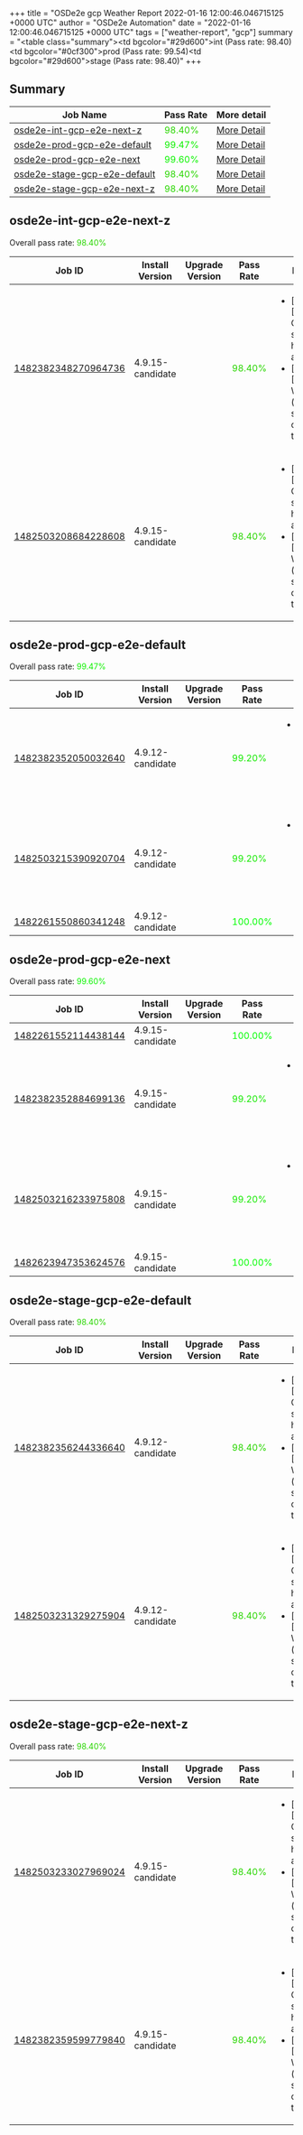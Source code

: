 +++
title = "OSDe2e gcp Weather Report 2022-01-16 12:00:46.046715125 +0000 UTC"
author = "OSDe2e Automation"
date = "2022-01-16 12:00:46.046715125 +0000 UTC"
tags = ["weather-report", "gcp"]
summary = "<table class=\"summary\"><tr><td bgcolor=\"#29d600\"></td><td>int (Pass rate: 98.40)</td></tr><tr><td bgcolor=\"#0cf300\"></td><td>prod (Pass rate: 99.54)</td></tr><tr><td bgcolor=\"#29d600\"></td><td>stage (Pass rate: 98.40)</td></tr></table>"
+++
## Summary

| Job Name | Pass Rate | More detail |
|----------|-----------|-------------|
|[osde2e-int-gcp-e2e-next-z](https://prow.ci.openshift.org/?job=osde2e-int-gcp-e2e-next-z)| <span style="color:#29d600;">98.40%</span>|[More Detail](#osde2e-int-gcp-e2e-next-z)|
|[osde2e-prod-gcp-e2e-default](https://prow.ci.openshift.org/?job=osde2e-prod-gcp-e2e-default)| <span style="color:#0ef100;">99.47%</span>|[More Detail](#osde2e-prod-gcp-e2e-default)|
|[osde2e-prod-gcp-e2e-next](https://prow.ci.openshift.org/?job=osde2e-prod-gcp-e2e-next)| <span style="color:#0bf400;">99.60%</span>|[More Detail](#osde2e-prod-gcp-e2e-next)|
|[osde2e-stage-gcp-e2e-default](https://prow.ci.openshift.org/?job=osde2e-stage-gcp-e2e-default)| <span style="color:#29d600;">98.40%</span>|[More Detail](#osde2e-stage-gcp-e2e-default)|
|[osde2e-stage-gcp-e2e-next-z](https://prow.ci.openshift.org/?job=osde2e-stage-gcp-e2e-next-z)| <span style="color:#29d600;">98.40%</span>|[More Detail](#osde2e-stage-gcp-e2e-next-z)|



## osde2e-int-gcp-e2e-next-z

Overall pass rate: <span style="color:#29d600;">98.40%</span>

| Job ID | Install Version | Upgrade Version | Pass Rate | Failures |
|--------|-----------------|-----------------|-----------|----------|
[1482382348270964736](https://prow.ci.openshift.org/view/gs/origin-ci-test/logs/osde2e-int-gcp-e2e-next-z/1482382348270964736) | 4.9.15-candidate |  | <span style="color:#29d600;">98.40%</span>|<ul><li>[install] [Suite: e2e] Cluster state should have no alerts</li><li>[install] [Suite: e2e] Workload (guestbook) should get created in the cluster</li></ul>
[1482503208684228608](https://prow.ci.openshift.org/view/gs/origin-ci-test/logs/osde2e-int-gcp-e2e-next-z/1482503208684228608) | 4.9.15-candidate |  | <span style="color:#29d600;">98.40%</span>|<ul><li>[install] [Suite: e2e] Cluster state should have no alerts</li><li>[install] [Suite: e2e] Workload (guestbook) should get created in the cluster</li></ul>



## osde2e-prod-gcp-e2e-default

Overall pass rate: <span style="color:#0ef100;">99.47%</span>

| Job ID | Install Version | Upgrade Version | Pass Rate | Failures |
|--------|-----------------|-----------------|-----------|----------|
[1482382352050032640](https://prow.ci.openshift.org/view/gs/origin-ci-test/logs/osde2e-prod-gcp-e2e-default/1482382352050032640) | 4.9.12-candidate |  | <span style="color:#15ea00;">99.20%</span>|<ul><li>[install] [Suite: e2e] Workload (guestbook) should get created in the cluster</li></ul>
[1482503215390920704](https://prow.ci.openshift.org/view/gs/origin-ci-test/logs/osde2e-prod-gcp-e2e-default/1482503215390920704) | 4.9.12-candidate |  | <span style="color:#15ea00;">99.20%</span>|<ul><li>[install] [Suite: e2e] Workload (guestbook) should get created in the cluster</li></ul>
[1482261550860341248](https://prow.ci.openshift.org/view/gs/origin-ci-test/logs/osde2e-prod-gcp-e2e-default/1482261550860341248) | 4.9.12-candidate |  | <span style="color:#01fe00;">100.00%</span>|



## osde2e-prod-gcp-e2e-next

Overall pass rate: <span style="color:#0bf400;">99.60%</span>

| Job ID | Install Version | Upgrade Version | Pass Rate | Failures |
|--------|-----------------|-----------------|-----------|----------|
[1482261552114438144](https://prow.ci.openshift.org/view/gs/origin-ci-test/logs/osde2e-prod-gcp-e2e-next/1482261552114438144) | 4.9.15-candidate |  | <span style="color:#01fe00;">100.00%</span>|
[1482382352884699136](https://prow.ci.openshift.org/view/gs/origin-ci-test/logs/osde2e-prod-gcp-e2e-next/1482382352884699136) | 4.9.15-candidate |  | <span style="color:#15ea00;">99.20%</span>|<ul><li>[install] [Suite: e2e] Workload (guestbook) should get created in the cluster</li></ul>
[1482503216233975808](https://prow.ci.openshift.org/view/gs/origin-ci-test/logs/osde2e-prod-gcp-e2e-next/1482503216233975808) | 4.9.15-candidate |  | <span style="color:#15ea00;">99.20%</span>|<ul><li>[install] [Suite: e2e] Workload (guestbook) should get created in the cluster</li></ul>
[1482623947353624576](https://prow.ci.openshift.org/view/gs/origin-ci-test/logs/osde2e-prod-gcp-e2e-next/1482623947353624576) | 4.9.15-candidate |  | <span style="color:#01fe00;">100.00%</span>|



## osde2e-stage-gcp-e2e-default

Overall pass rate: <span style="color:#29d600;">98.40%</span>

| Job ID | Install Version | Upgrade Version | Pass Rate | Failures |
|--------|-----------------|-----------------|-----------|----------|
[1482382356244336640](https://prow.ci.openshift.org/view/gs/origin-ci-test/logs/osde2e-stage-gcp-e2e-default/1482382356244336640) | 4.9.12-candidate |  | <span style="color:#29d600;">98.40%</span>|<ul><li>[install] [Suite: e2e] Cluster state should have no alerts</li><li>[install] [Suite: e2e] Workload (guestbook) should get created in the cluster</li></ul>
[1482503231329275904](https://prow.ci.openshift.org/view/gs/origin-ci-test/logs/osde2e-stage-gcp-e2e-default/1482503231329275904) | 4.9.12-candidate |  | <span style="color:#29d600;">98.40%</span>|<ul><li>[install] [Suite: e2e] Cluster state should have no alerts</li><li>[install] [Suite: e2e] Workload (guestbook) should get created in the cluster</li></ul>



## osde2e-stage-gcp-e2e-next-z

Overall pass rate: <span style="color:#29d600;">98.40%</span>

| Job ID | Install Version | Upgrade Version | Pass Rate | Failures |
|--------|-----------------|-----------------|-----------|----------|
[1482503233027969024](https://prow.ci.openshift.org/view/gs/origin-ci-test/logs/osde2e-stage-gcp-e2e-next-z/1482503233027969024) | 4.9.15-candidate |  | <span style="color:#29d600;">98.40%</span>|<ul><li>[install] [Suite: e2e] Cluster state should have no alerts</li><li>[install] [Suite: e2e] Workload (guestbook) should get created in the cluster</li></ul>
[1482382359599779840](https://prow.ci.openshift.org/view/gs/origin-ci-test/logs/osde2e-stage-gcp-e2e-next-z/1482382359599779840) | 4.9.15-candidate |  | <span style="color:#29d600;">98.40%</span>|<ul><li>[install] [Suite: e2e] Cluster state should have no alerts</li><li>[install] [Suite: e2e] Workload (guestbook) should get created in the cluster</li></ul>




